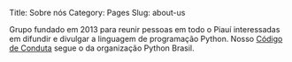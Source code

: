 Title: Sobre nós
Category: Pages
Slug: about-us

Grupo fundado em 2013 para reunir pessoas em todo o Piauí interessadas em difundir e divulgar a linguagem de programação Python. Nosso [Código de Conduta](https://python.org.br/cdc/) segue o da organização Python Brasil.
